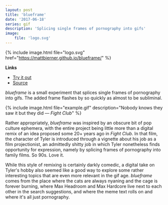 ```yaml
---
layout: post
title: 'blueframe'
date: '2017-06-18'
series: gif
description: 'Splicing single frames of pornography into gifs'
image:
    file: 'logo.svg'
---
```


{% include image.html file="logo.svg" href="https://mattbierner.github.io/blueframe/" %}

**Links**

- [Try it out][site]
- [Source](https://github.com/mattbierner/blueframe)

*blueframe* is a small experiment that splices single frames of pornography into gifs. The added frame flashes by so quickly as almost to be subliminal.

{% include image.html file="example.gif" description="Nobody knows they saw it but they did — *Fight Club*" %}

Rather appropriately, *blueframe* was inspired by an obscure bit of pop culture ephemera, with the entire project being little more than a digital remix of an idea proposed some 20+ years ago in *Fight Club*. In that film, the character of Tyler is introduced through a vignette about his job as a film projectionist, an admittedly shitty job in which Tyler nonetheless finds opportunity for expression, namely by splicing frames of pornography into family films. So 90s. Love it.

While this style of remixing is certainly darkly comedic, a digital take on Tyler's hobby also seemed like a good way to explore some rather interesting topics that are even more relevant in the gif age. *blueframe* comes from the place where the cats are always nyaning and the cage is forever burning, where Max Headroom and Max Hardcore live next to each other in the search suggestions, and where the meme text rolls on and where it's all just pornography.


[site]: https://mattbierner.github.io/blueframe/
[dot-gif]: /series/gif